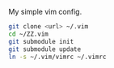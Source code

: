 My simple vim config.  

```bash
git clone <url> ~/.vim
cd ~/ZZ.vim
git submodule init
git submodule update
ln -s ~/.vim/vimrc ~/.vimrc
```
